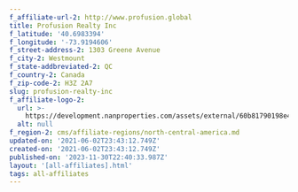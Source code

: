 ```yaml
---
f_affiliate-url-2: http://www.profusion.global
title: Profusion Realty Inc
f_latitude: '40.6983394'
f_longitude: '-73.9194606'
f_street-address-2: 1303 Greene Avenue­
f_city-2: Westmount­
f_state-addbreviated-2: QC­
f_country-2: Canada
f_zip-code-2: H3Z 2A7
slug: profusion-realty-inc
f_affiliate-logo-2:
  url: >-
    https://development.nanproperties.com/assets/external/60b81790198e40dc90c6f43d_6081e57f63e240cd60c1efc7_60785a3b6b225e13a3cf72d5_content_logo_profusion2018chr_vert_noir.png
  alt: null
f_region-2: cms/affiliate-regions/north-central-america.md
updated-on: '2021-06-02T23:43:12.749Z'
created-on: '2021-06-02T23:43:12.749Z'
published-on: '2023-11-30T22:40:33.987Z'
layout: '[all-affiliates].html'
tags: all-affiliates
---
```



